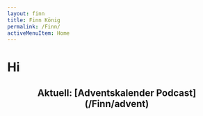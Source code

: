 ```yaml
---
layout: finn
title: Finn König
permalink: /Finn/
activeMenuItem: Home
---
```


# Hi

<div class="containerFull green">
  <h2 align="center">
  Aktuell: [Adventskalender Podcast](/Finn/advent)
  </h2>
</div>

<br><br>
